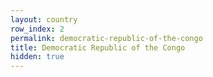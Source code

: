 ```yaml
---
layout: country
row_index: 2
permalink: democratic-republic-of-the-congo
title: Democratic Republic of the Congo
hidden: true
---
```

